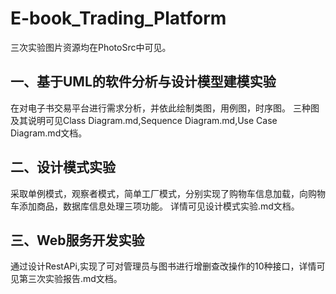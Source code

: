 # E-book_Trading_Platform
三次实验图片资源均在PhotoSrc中可见。
## 一、基于UML的软件分析与设计模型建模实验
在对电子书交易平台进行需求分析，并依此绘制类图，用例图，时序图。
三种图及其说明可见Class Diagram.md,Sequence Diagram.md,Use Case Diagram.md文档。
## 二、设计模式实验
采取单例模式，观察者模式，简单工厂模式，分别实现了购物车信息加载，向购物车添加商品，数据库信息处理三项功能。
详情可见设计模式实验.md文档。
## 三、Web服务开发实验
通过设计RestAPi,实现了可对管理员与图书进行增删查改操作的10种接口，详情可见第三次实验报告.md文档。

